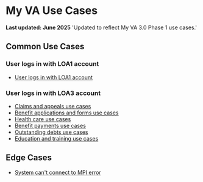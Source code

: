 # My VA Use Cases
**Last updated: June 2025**
'Updated to reflect My VA 3.0 Phase 1 use cases.'

## Common Use Cases

### User logs in with LOA1 account

- [User logs in with LOA1 account](https://github.com/department-of-veterans-affairs/va.gov-team/tree/master/products/identity-personalization/my-va/use-cases/LOA1-use-cases)

### User logs in with LOA3 account

- [Claims and appeals use cases](https://github.com/department-of-veterans-affairs/va.gov-team/tree/master/products/identity-personalization/my-va/use-cases/claims-and-appeals-use-cases)
- [Benefit applications and forms use cases](https://github.com/department-of-veterans-affairs/va.gov-team/tree/master/products/identity-personalization/my-va/use-cases/benefit-applications-and-forms-use-cases)
- [Health care use cases](https://github.com/department-of-veterans-affairs/va.gov-team/tree/master/products/identity-personalization/my-va/use-cases/health-care-use-cases)
- [Benefit payments use cases](https://github.com/department-of-veterans-affairs/va.gov-team/tree/master/products/identity-personalization/my-va/use-cases/benefit-payments-use-cases)
- [Outstanding debts use cases](https://github.com/department-of-veterans-affairs/va.gov-team/tree/master/products/identity-personalization/my-va/use-cases/outstanding-debts-use-cases)
- [Education and training use cases](https://github.com/department-of-veterans-affairs/va.gov-team/tree/master/products/identity-personalization/my-va/use-cases/education-and-training-use-cases)

## Edge Cases

- [System can't connect to MPI error](https://github.com/department-of-veterans-affairs/va.gov-team/blob/master/products/identity-personalization/my-va/use-cases/system-cant-connect-to-MPI.md)
